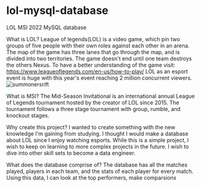 # lol-mysql-database
LOL MSI 2022 MySQL database 

What is LOL?
League of legends(LOL) is a video game, which pin two groups of five people with their own roles against each other in an arena. The map of the game has three lanes that go through the map, and is divided into two territories.  The game doesn't end until one team destroys the others Nexus. To have a better understanding of the game visit: https://www.leagueoflegends.com/en-us/how-to-play/ LOL as an esport event is huge with this year's event reaching 2 million concurrent viewers. 
![summonersrift](https://github.com/gmod916/lol-mysql-database/blob/main/summonersrift.jpg)


What is MSI?
The Mid-Season Invitational is an international annual League of Legends tournament hosted by the creator of LOL since 2015. The tournament follows a three stage tournament with group, rumble, and knockout stages.

Why create this project?
I wanted to create something with the new knowledge I'm gaining from studying. I thought I would make a database about LOL since I enjoy watching esports. While this is a simple project, I wish to keep on learning to more complex projects in the future. I wish to dive into other skill sets to become a data engineer. 

What does the database comprise of?
The database has all the matches played, players in each team, and the stats of each player for every match. Using this data, I can look at the top performers, make comparsions  

